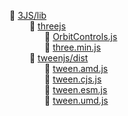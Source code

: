 📂 [3JS/lib]()   
&emsp;&emsp;  📂 [threejs]()  
&emsp;&emsp;&emsp;&emsp;📄 [OrbitControls.js](OrbitControls.js)  
&emsp;&emsp;&emsp;&emsp;📄 [three.min.js](three.min.js)  
&emsp;&emsp;  📂 [tweenjs/dist]()  
&emsp;&emsp;&emsp;&emsp;📄 [tween.amd.js](tween.amd.js)  
&emsp;&emsp;&emsp;&emsp;📄 [tween.cjs.js](tween.cjs.js)  
&emsp;&emsp;&emsp;&emsp;📄 [tween.esm.js](tween.esm.js)  
&emsp;&emsp;&emsp;&emsp;📄 [tween.umd.js](tween.umd.js)  
  

